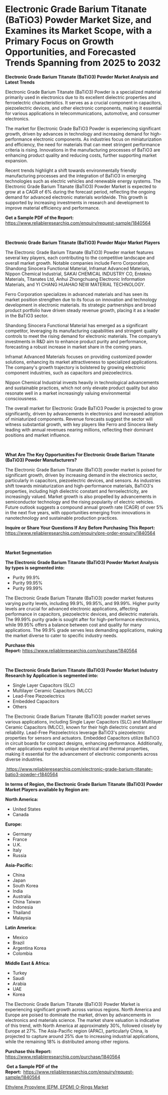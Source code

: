 <p><h1>Electronic Grade Barium Titanate (BaTiO3) Powder Market Size, and Examines its Market Scope, with a Primary Focus on Growth Opportunities, and Forecasted Trends Spanning from 2025 to 2032</h1></p><p><strong>Electronic Grade Barium Titanate (BaTiO3) Powder Market Analysis and Latest Trends</strong></p>
<p><p>Electronic Grade Barium Titanate (BaTiO3) Powder is a specialized material primarily used in electronics due to its excellent dielectric properties and ferroelectric characteristics. It serves as a crucial component in capacitors, piezoelectric devices, and other electronic components, making it essential for various applications in telecommunications, automotive, and consumer electronics. </p><p>The market for Electronic Grade BaTiO3 Powder is experiencing significant growth, driven by advances in technology and increasing demand for high-performance electronic components. As industries focus on miniaturization and efficiency, the need for materials that can meet stringent performance criteria is rising. Innovations in the manufacturing processes of BaTiO3 are enhancing product quality and reducing costs, further supporting market expansion.</p><p>Recent trends highlight a shift towards environmentally friendly manufacturing processes and the integration of BaTiO3 in emerging technologies such as electric vehicles and renewable energy systems. The Electronic Grade Barium Titanate (BaTiO3) Powder Market is expected to grow at a CAGR of 6% during the forecast period, reflecting the ongoing demand for advanced electronic materials worldwide. This growth is supported by increasing investments in research and development to improve material efficiency and performance.</p></p>
<p><strong>Get a Sample PDF of the Report:&nbsp;</strong> <a href="https://www.reliableresearchiq.com/enquiry/request-sample/1840564?utm_campaign=2222&utm_medium=2&utm_source=Github&utm_content=ia&utm_term=03022025&utm_id=electronic-grade-barium-titanate-batio3-powder">https://www.reliableresearchiq.com/enquiry/request-sample/1840564</a></p>
<p>&nbsp;</p>
<p><strong>Electronic Grade Barium Titanate (BaTiO3) Powder Major Market Players</strong></p>
<p><p>The Electronic Grade Barium Titanate (BaTiO3) Powder market features several key players, each contributing to the competitive landscape and overall market growth. Notable companies include Ferro Corporation, Shandong Sinocera Functional Material, Inframat Advanced Materials, Nippon Chemical Industrial, SAKAI CHEMICAL INDUSTRY CO, Entekno Materials, Titanates Ltd, Anhui Zhongchuang Electronic Information Materials, and YI CHANG HUAHAO NEW MATERIAL TECHNOLOGY.</p><p>Ferro Corporation specializes in advanced materials and has seen its market position strengthen due to its focus on innovation and technology development in electronic materials. Its strategic partnerships and broad product portfolio have driven steady revenue growth, placing it as a leader in the BaTiO3 sector.</p><p>Shandong Sinocera Functional Material has emerged as a significant competitor, leveraging its manufacturing capabilities and stringent quality controls to meet the rising demand for electronic materials. The company’s investments in R&D aim to enhance product purity and performance, forecasting a robust increase in market share in the coming years.</p><p>Inframat Advanced Materials focuses on providing customized powder solutions, enhancing its market attractiveness to specialized applications. The company's growth trajectory is bolstered by growing electronic component industries, such as capacitors and piezoelectrics.</p><p>Nippon Chemical Industrial invests heavily in technological advancements and sustainable practices, which not only elevate product quality but also resonate well in a market increasingly valuing environmental consciousness.</p><p>The overall market for Electronic Grade BaTiO3 Powder is projected to grow significantly, driven by advancements in electronics and increased adoption of miniaturized components. Revenue forecasts suggest the sector will witness substantial growth, with key players like Ferro and Sinocera likely leading with annual revenues nearing millions, reflecting their dominant positions and market influence.</p></p>
<p>&nbsp;</p>
<p><strong>What Are The Key Opportunities For Electronic Grade Barium Titanate (BaTiO3) Powder Manufacturers?</strong></p>
<p><p>The Electronic Grade Barium Titanate (BaTiO3) powder market is poised for significant growth, driven by increasing demand in the electronics sector, particularly in capacitors, piezoelectric devices, and sensors. As industries shift towards miniaturization and high-performance materials, BaTiO3's properties, including high dielectric constant and ferroelectricity, are increasingly valued. Market growth is also propelled by advancements in semiconductor technology and the rising popularity of electric vehicles. Future outlook suggests a compound annual growth rate (CAGR) of over 5% in the next five years, with opportunities emerging from innovations in nanotechnology and sustainable production practices.</p></p>
<p><strong>Inquire or Share Your Questions If Any Before Purchasing This Report:</strong> <a href="https://www.reliableresearchiq.com/enquiry/pre-order-enquiry/1840564?utm_campaign=2222&utm_medium=2&utm_source=Github&utm_content=ia&utm_term=03022025&utm_id=electronic-grade-barium-titanate-batio3-powder">https://www.reliableresearchiq.com/enquiry/pre-order-enquiry/1840564</a></p>
<p>&nbsp;</p>
<p><strong>Market Segmentation</strong></p>
<p><strong>The Electronic Grade Barium Titanate (BaTiO3) Powder Market Analysis by types is segmented into:</strong></p>
<p><ul><li>Purity 99.9%</li><li>Purity 99.95%</li><li>Purity 99.99%</li></ul></p>
<p><p>The Electronic Grade Barium Titanate (BaTiO3) powder market features varying purity levels, including 99.9%, 99.95%, and 99.99%. Higher purity levels are crucial for advanced electronic applications, affecting performance in capacitors, piezoelectric devices, and dielectric materials. The 99.99% purity grade is sought after for high-performance electronics, while 99.95% offers a balance between cost and quality for many applications. The 99.9% grade serves less demanding applications, making the market diverse to cater to specific industry needs.</p></p>
<p><strong>Purchase this Report:&nbsp;</strong><a href="https://www.reliableresearchiq.com/purchase/1840564?utm_campaign=2222&utm_medium=2&utm_source=Github&utm_content=ia&utm_term=03022025&utm_id=electronic-grade-barium-titanate-batio3-powder">https://www.reliableresearchiq.com/purchase/1840564</a></p>
<p>&nbsp;</p>
<p><strong>The Electronic Grade Barium Titanate (BaTiO3) Powder Market Industry Research by Application is segmented into:</strong></p>
<p><ul><li>Single Layer Capacitors (SLC)</li><li>Multilayer Ceramic Capacitors (MLCC)</li><li>Lead-Free Piezoelectrics</li><li>Embedded Capacitors</li><li>Others</li></ul></p>
<p><p>The Electronic Grade Barium Titanate (BaTiO3) powder market serves various applications, including Single Layer Capacitors (SLC) and Multilayer Ceramic Capacitors (MLCC), known for their high dielectric constant and reliability. Lead-Free Piezoelectrics leverage BaTiO3's piezoelectric properties for sensors and actuators. Embedded Capacitors utilize BaTiO3 in circuit boards for compact designs, enhancing performance. Additionally, other applications exploit its unique electrical and thermal properties, making it essential for the advancement of electronic components across diverse industries.</p></p>
<p><a href="https://www.reliableresearchiq.com/electronic-grade-barium-titanate-batio3-powder-r1840564?utm_campaign=2222&utm_medium=2&utm_source=Github&utm_content=ia&utm_term=03022025&utm_id=electronic-grade-barium-titanate-batio3-powder">&nbsp;https://www.reliableresearchiq.com/electronic-grade-barium-titanate-batio3-powder-r1840564</a></p>
<p><strong>In terms of Region, the Electronic Grade Barium Titanate (BaTiO3) Powder Market Players available by Region are:</strong></p>
<p>
    <p> <strong> North America: </strong>
        <ul>
            <li>United States</li>
            <li>Canada</li>
        </ul>
        </p> 
    <p> <strong> Europe: </strong>
        <ul>
            <li>Germany</li>
            <li>France</li>
            <li>U.K.</li>
            <li>Italy</li>
            <li>Russia</li>
        </ul>
        </p> 
    <p> <strong> Asia-Pacific: </strong>
        <ul>
            <li>China</li>
            <li>Japan</li>
            <li>South Korea</li>
            <li>India</li>
            <li>Australia</li>
            <li>China Taiwan</li>
            <li>Indonesia</li>
            <li>Thailand</li>
            <li>Malaysia</li>
        </ul>
        </p> 
    <p> <strong> Latin America: </strong>
        <ul>
            <li>Mexico</li>
            <li>Brazil</li>
            <li>Argentina Korea</li>
            <li>Colombia</li>
        </ul>
        </p> 
    <p> <strong> Middle East & Africa: </strong>
        <ul>
            <li>Turkey</li>
            <li>Saudi</li>
            <li>Arabia</li>
            <li>UAE</li>
            <li>Korea</li>
        </ul>
    </p>
    </p>
<p><p>The Electronic Grade Barium Titanate (BaTiO3) Powder Market is experiencing significant growth across various regions. North America and Europe are poised to dominate the market, driven by advancements in electronics and materials science. The market share valuation is indicative of this trend, with North America at approximately 30%, followed closely by Europe at 27%. The Asia-Pacific region (APAC), particularly China, is projected to capture around 25% due to increasing industrial applications, while the remaining 18% is distributed among other regions.</p></p>
<p><strong>Purchase this Report: </strong><a href="https://www.reliableresearchiq.com/purchase/1840564?utm_campaign=2222&utm_medium=2&utm_source=Github&utm_content=ia&utm_term=03022025&utm_id=electronic-grade-barium-titanate-batio3-powder">https://www.reliableresearchiq.com/purchase/1840564</a></p>
<p>&nbsp;<strong>Get a Sample PDF of the Report:&nbsp;&nbsp;</strong><a href="https://www.reliableresearchiq.com/enquiry/request-sample/1840564?utm_campaign=2222&utm_medium=2&utm_source=Github&utm_content=ia&utm_term=03022025&utm_id=electronic-grade-barium-titanate-batio3-powder">https://www.reliableresearchiq.com/enquiry/request-sample/1840564</a></p>
<p><strong></strong></p>
<p><p><a href="https://github.com/rileymgdorcas/Market-Research-Report-List-1/blob/main/ethylene-propylene-epm-epdm-o-rings-market.md?utm_campaign=2222&utm_medium=2&utm_source=Github&utm_content=ia&utm_term=03022025&utm_id=electronic-grade-barium-titanate-batio3-powder">Ethylene Propylene (EPM, EPDM) O-Rings Market</a></p></p>
